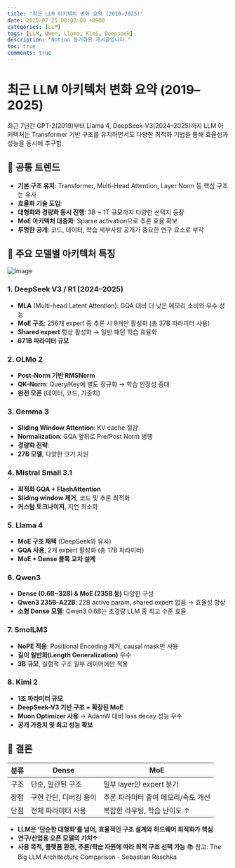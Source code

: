 ```yaml
---
title: "최근 LLM 아키텍처 변화 요약 (2019–2025)"
date: 2025-07-25 08:02:00 +0900
categories: [LLM]
tags: [LLM, Qwen, Llama, Kimi, Deepseek]
description: "Notion 동기화된 게시글입니다."
toc: true
comments: true
---
```


# 최근 LLM 아키텍처 변화 요약 (2019–2025)

최근 7년간 GPT-2(2019)부터 Llama 4, DeepSeek-V3(2024–2025)까지 LLM 아키텍처는 Transformer 기반 구조를 유지하면서도 다양한 최적화 기법을 통해 효율성과 성능을 동시에 추구함.

## 🔑 공통 트렌드

- **기본 구조 유지**: Transformer, Multi-Head Attention, Layer Norm 등 핵심 구조는 유사
- **효율화 기술 도입**:
- **대형화와 경량화 동시 진행**: 3B ~ 1T 규모까지 다양한 선택지 등장
- **MoE 아키텍처 대중화**: Sparse activation으로 추론 효율 확보
- **투명한 공개**: 코드, 데이터, 학습 세부사항 공개가 중요한 연구 요소로 부각
## 📌 주요 모델별 아키텍처 특징

![Image](https://prod-files-secure.s3.us-west-2.amazonaws.com/e6db513d-ec54-40ff-aa74-2487b0bcfe15/ac24fdd3-febf-45c7-8e99-afb6446591d8/image.png?X-Amz-Algorithm=AWS4-HMAC-SHA256&X-Amz-Content-Sha256=UNSIGNED-PAYLOAD&X-Amz-Credential=ASIAZI2LB466R6O5LLFX%2F20250726%2Fus-west-2%2Fs3%2Faws4_request&X-Amz-Date=20250726T143012Z&X-Amz-Expires=3600&X-Amz-Security-Token=IQoJb3JpZ2luX2VjEDYaCXVzLXdlc3QtMiJIMEYCIQCHMzeAUEgnas1SXFDSHX3cFHud%2BQNpssnlglHo7n2ctQIhAItrPLewvzivfw%2B37HmV9njS%2FAajUkd4KJ5%2BfGNkhPXgKv8DCF8QABoMNjM3NDIzMTgzODA1IgwglDygD1R3InKY40Eq3APNh3c8oiAotB5onfBA%2FIDkg1FCU8IV%2FyFViyPPXxUlrcvby1XJGOdvNW1jvDZ5x8ZzNn09Eswn5lM4t60a6pXmGhRBukbobEUbC6jhg0evFxbgdajUYOegl2tbWw6ZIR5c6mo4u3w3xSKD6%2Beq4l1zvWNAgjztoEsD87BGQjD7UpwSOzMetymR9%2BcB6QtF6oRtyRWKjhR5rM%2FCx8I%2FKXubxsHwMMD54rrJZmBCmCTMpgnvtV5Nfkd4KKzCOtxcLY3cpeYCEGQWRuIaE0%2B8dFBB%2Bjw2t0T%2Beg4b%2FufSzEs%2BWC2R1QhWrGXNmTlD3R3oFdOTGrRw5OeyhPKa5EIMEVqkMqTAz6prYY2wgz2Jd9Nn8nvMf1CbHhixu3N8TyarjKjfwbpNtbWlu1kRXjocrmmT2061eeY5R99jj5aeBjfMQ6fVK9V8wjaO2pXAeLZPqscTuBeYpZBHgAdxA8rvSF66foRTcMNBJKw2VuDu8pG9uolhkdEs9NQQeqKJ6c7ABO%2FkPbA7rRMY7XIKXGYyGRiV8vTJzAtTdodoDwpfxzNA6ykztZrhCuMyRbuk3WspYPF%2FaBrbAXl4Gfk3g0iSNCJaa1%2B%2Bsv%2F8a4C%2FLQtQRCfWb0s7kVnMTiSpBNs3IzCjwZPEBjqkATso40UzU6PmsoYWPcRLFrvgYcqAKRWTTEPeik%2FHfWU3hDtmL3ZhavKHIYXgT1w9VKgkAYox8BkKkAG19dHOfRq8bKTcmO3gViF3L9qAdcwpSPwg01pQtmbPQBxwiUpnuAGz6Q0pOd%2FFwWqyDufv1DdEaqC7pusHia%2BBc2x2UhIVvnLiPC92hh3fbIIdhCjnV64nB80244hVEPCj4rgNoyq3mTkA&X-Amz-Signature=add0d05188f22ceac3569907b455b52d12a110668fb1cc96d2927ca1176d4a25&X-Amz-SignedHeaders=host&x-amz-checksum-mode=ENABLED&x-id=GetObject)

### 1. DeepSeek V3 / R1 (2024–2025)

- **MLA** (Multi-head Latent Attention): GQA 대비 더 낮은 메모리 소비와 우수 성능
- **MoE 구조**: 256개 expert 중 추론 시 9개만 활성화 (총 37B 파라미터 사용)
- **Shared expert** 항상 활성화 → 일반 패턴 학습 효율화
- **671B 파라미터 규모**
### 2. OLMo 2

- **Post-Norm 기반 RMSNorm**
- **QK-Norm**: Query/Key에 별도 정규화 → 학습 안정성 증대
- **완전 오픈** (데이터, 코드, 가중치)
### 3. Gemma 3

- **Sliding Window Attention**: KV cache 절감
- **Normalization**: GQA 앞뒤로 Pre/Post Norm 병행
- **경량화 전략**:
- **27B 모델**, 다양한 크기 지원
### 4. Mistral Small 3.1

- **최적화 GQA + FlashAttention**
- **Sliding window 제거**, 코드 및 추론 최적화
- **커스텀 토크나이저**, 지연 최소화
### 5. Llama 4

- **MoE 구조 채택** (DeepSeek와 유사)
- **GQA 사용**, 2개 expert 활성화 (총 17B 파라미터)
- **MoE + Dense 블록 교차 설계**
### 6. Qwen3

- **Dense (0.6B~32B) & MoE (235B 등)** 다양한 구성
- **Qwen3 235B-A22B**: 22B active param, shared expert 없음 → 효율성 향상
- **소형 Dense 모델**: Qwen3 0.6B는 초경량 LLM 중 최고 수준 효율
### 7. SmolLM3

- **NoPE 적용**: Positional Encoding 제거, causal mask만 사용
- **길이 일반화(Length Generalization)** 우수
- **3B 규모**, 실험적 구조 일부 레이어에만 적용
### 8. Kimi 2

- **1조 파라미터 규모**
- **DeepSeek-V3 기반 구조 + 확장된 MoE**
- **Muon Optimizer 사용** → AdamW 대비 loss decay 성능 우수
- **공개 가중치 및 최고 성능 확보**
## 🧩 결론

| 분류 | Dense | MoE |
| --- | --- | --- |
| 구조 | 단순, 일관된 구조 | 일부 layer만 expert 분기 |
| 장점 | 구현 간단, 디버깅 용이 | 추론 파라미터 줄여 메모리/속도 개선 |
| 단점 | 전체 파라미터 사용 | 복잡한 라우팅, 학습 난이도 ↑ |

- **LLM은 ‘단순한 대형화’를 넘어, 효율적인 구조 설계와 하드웨어 최적화가 핵심**
- **연구/산업용 오픈 모델의 가치↑**
- **사용 목적, 플랫폼 환경, 추론/학습 자원에 따라 최적 구조 선택 가능**
📚 참고: The Big LLM Architecture Comparison - Sebastian Raschka


